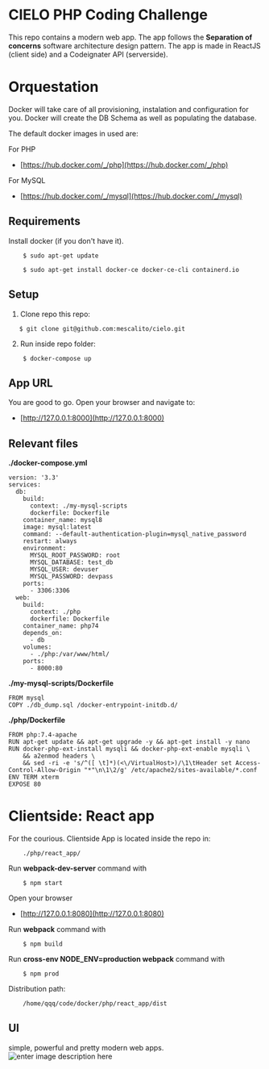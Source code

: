 # CIELO PHP Coding Challenge
This repo contains a modern web app.
The app follows the **Separation of concerns** software architecture design pattern.
The app is made in ReactJS (client side) and a Codeignater API (serverside).
# Orquestation
Docker will take care of all provisioning, instalation and configuration for you.
Docker will create the DB Schema as well as populating the database.

The default docker images in used are:

For PHP

 - [https://hub.docker.com/_/php](https://hub.docker.com/_/php)

For MySQL

 - [https://hub.docker.com/_/mysql](https://hub.docker.com/_/mysql)

## Requirements
Install docker (if you don't have it).
```
    $ sudo apt-get update
```
```
	$ sudo apt-get install docker-ce docker-ce-cli containerd.io
```
## Setup
 1. Clone repo this repo:
```
   $ git clone git@github.com:mescalito/cielo.git
```
 2. Run inside repo folder:
```
    $ docker-compose up
```
## App URL
You are good to go. Open your browser and navigate to:
 - [http://127.0.0.1:8000](http://127.0.0.1:8000)
## Relevant files
**./docker-compose.yml**
```
version: '3.3'
services:
  db:
    build:
      context: ./my-mysql-scripts
      dockerfile: Dockerfile 
    container_name: mysql8
    image: mysql:latest
    command: --default-authentication-plugin=mysql_native_password
    restart: always
    environment:
      MYSQL_ROOT_PASSWORD: root
      MYSQL_DATABASE: test_db
      MYSQL_USER: devuser
      MYSQL_PASSWORD: devpass
    ports:
      - 3306:3306
  web:
    build:
      context: ./php
      dockerfile: Dockerfile 
    container_name: php74
    depends_on: 
      - db
    volumes:
      - ./php:/var/www/html/
    ports: 
      - 8000:80
```
**./my-mysql-scripts/Dockerfile**
```
FROM mysql
COPY ./db_dump.sql /docker-entrypoint-initdb.d/
```
**./php/Dockerfile**
```
FROM php:7.4-apache
RUN apt-get update && apt-get upgrade -y && apt-get install -y nano
RUN docker-php-ext-install mysqli && docker-php-ext-enable mysqli \
    && a2enmod headers \
    && sed -ri -e 's/^([ \t]*)(<\/VirtualHost>)/\1\tHeader set Access-Control-Allow-Origin "*"\n\1\2/g' /etc/apache2/sites-available/*.conf
ENV TERM xterm
EXPOSE 80
```
# Clientside: React app
For the courious. Clientside App is located inside the repo in:
```
    ./php/react_app/
```
Run **webpack-dev-server** command with
```
    $ npm start
```
Open your browser
- [http://127.0.0.1:8080](http://127.0.0.1:8080)


Run **webpack** command with
```
    $ npm build
```
Run **cross-env NODE_ENV=production webpack** command with
```
    $ npm prod
```
Distribution path:
```
    /home/qqq/code/docker/php/react_app/dist
```
## UI
simple, powerful and pretty modern web apps.
![enter image description here](https://lh6.googleusercontent.com/nqQXo58SDk2NVLoWmhXczW4SQoUaDzTVrWMQgshhOouGIVF6XbqUYSNp5_lHCMj-MXrG2H6Wls7BWg=w2425-h1353-rw)